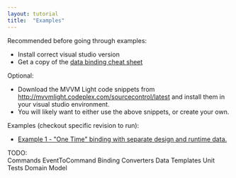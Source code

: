 ```yaml
---
layout: tutorial
title:  "Examples"
---
```

Recommended before going through examples:
  * Install correct visual studio version
  * Get a copy of the [data binding cheat sheet](http://go.nbdtech.com?94E138EA)
  
Optional:
  * Download the MVVM Light code snippets from http://mvvmlight.codeplex.com/sourcecontrol/latest and install them in your visual studio environment.
  * You will likely want to either use the above snippets, or create your own.


Examples (checkout specific revision to run):

 * [Example 1 - "One Time" binding with separate design and runtime data.](https://github.com/davisnw/mvvm-palindrome/commit/015aad31891c126edc97a0551c38a4f5e1406c8b)
  




TODO:  
Commands
EventToCommand
Binding Converters
Data Templates
Unit Tests
Domain Model